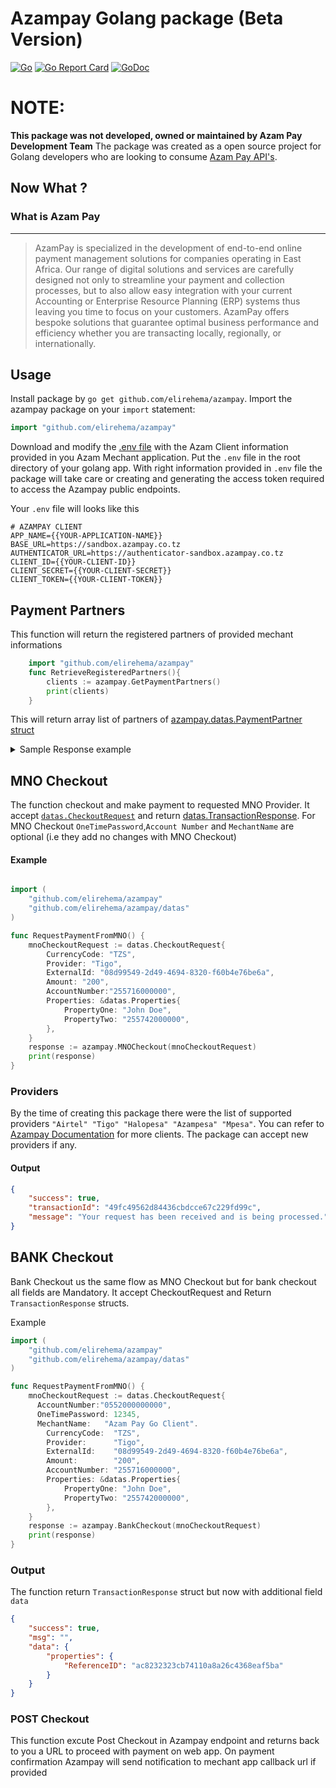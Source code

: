 # Azampay Golang package (Beta Version)
[![Go](https://github.com/elirehema/azampay/actions/workflows/go.yml/badge.svg?branch=master)](https://github.com/elirehema/azampay/actions/workflows/go.yml)
[![Go Report Card](https://goreportcard.com/badge/github.com/elirehema/azampay)](https://goreportcard.com/report/github.com/elirehema/azampay)
[![GoDoc](https://godoc.org/github.com/elirehema/azampay?status.svg)](https://godoc.org/github.com/elirehema/azampay)


# NOTE:
**This package was not developed, owned or maintained by Azam Pay Development Team**
The package was created as a open source project for Golang developers who are looking to consume [Azam Pay API's](https://developerdocs.azampay.co.tz/redoc). 

## Now What ?
### What is Azam Pay
---
> AzamPay is specialized in the development of end-to-end online payment management solutions for companies operating in East Africa. Our range of digital solutions and services are carefully designed not only to streamline your payment and collection processes, but to also allow easy integration with your current Accounting or Enterprise Resource Planning (ERP) systems thus leaving you time to focus on your customers. AzamPay offers bespoke solutions that guarantee optimal business performance and efficiency whether you are transacting locally, regionally, or internationally.

## Usage

Install package by ```go get github.com/elirehema/azampay```. Import the azampay package on your `import` statement:

```go
import "github.com/elirehema/azampay"
```

Download and modify the [.env file](https://github.com/elirehema/azampay/blob/master/.env) with the Azam Client information provided in you Azam Mechant application. Put the `.env` file in the root directory of your golang app. With right information provided in `.env` file the package will take care or creating and generating the access token required to access the Azampay public endpoints. 

Your `.env` file will looks like this
```.env
# AZAMPAY CLIENT
APP_NAME={{YOUR-APPLICATION-NAME}}
BASE_URL=https://sandbox.azampay.co.tz
AUTHENTICATOR_URL=https://authenticator-sandbox.azampay.co.tz
CLIENT_ID={{YOUR-CLIENT-ID}}
CLIENT_SECRET={{YOUR-CLIENT-SECRET}}
CLIENT_TOKEN={{YOUR-CLIENT-TOKEN}}

```

## Payment Partners
This function will return the registered partners of provided mechant informations 

```go
    import "github.com/elirehema/azampay"
    func RetrieveRegisteredPartners(){
        clients := azampay.GetPaymentPartners()
        print(clients)
    }

```
This will return array list of partners of [azampay.datas.PaymentPartner struct](https://github.com/elirehema/azampay/blob/master/datas/d_partner.go)

<details>
    <summary> Sample Response example </summary>

```json
[
   {
      "id": "6ebafc56-6d4d-4265-a8d4-c0e1e7806c19",
      "logoUrl": "https://azampay-sarafutest.s3.eu-central-1.amazonaws.com/azampesa.png",
      "partnerName": "Azampesa",
      "provider": 5,
      "vendorName": "your@mechane.email_com",
      "paymentVendorId": "your-payment-vendor-id",
      "paymentPartnerId": "08d997ae-1961-4c32-8b2f-e00f53003b00",
      "paymentAcknowledgmentRoute": "https://your/callback/endpoint",
      "currency": "TZS",
      "status": "1",
      "vendorType": "seller"
   },
   {
      "id": "bbb6121c-b158-4078-aa09-67a584100746",
      "logoUrl": "https://pg-vnext-banners.s3.eu-central-1.amazonaws.com/vnext-images/pgvnext-payment-images/halopesa.svg",
      "partnerName": "HaloPesa",
      "provider": 4,
      "vendorName": "your@mechane.email_com",
      "paymentVendorId": "your-payment-vendor-id",
      "paymentPartnerId": "08d99549-2d49-4694-8320-f60b4e76be6a",
      "paymentAcknowledgmentRoute": "https://your/callback/endpoint",
      "currency": "TZS",
      "status": "1",
      "vendorType": "seller"
   },
   {
      "id": "bf61faec-1421-4e93-bc5b-41090fde3aa9",
      "logoUrl": "https://pg-vnext-banners.s3.eu-central-1.amazonaws.com/vnext-images/pgvnext-payment-images/tigopesa.svg",
      "partnerName": "Tigopesa",
      "provider": 3,
      "vendorName": "your@mechane.email_com",
      "paymentVendorId": "your-payment-vendor-id",
      "paymentPartnerId": "8f2b5341-78c1-4aa2-a8a4-0e1fbe263f1c",
      "paymentAcknowledgmentRoute": "https://your/callback/endpoint",
      "currency": "TZS",
      "status": "1",
      "vendorType": "seller"
   },
   {
      "id": "e21d2941-804f-42e6-a547-66bbbfc7d533",
      "logoUrl": "https://pg-vnext-banners.s3.eu-central-1.amazonaws.com/vnext-images/pgvnext-payment-images/airtel.svg",
      "partnerName": "Airtel",
      "provider": 2,
      "vendorName": "your@mechane.email_com",
      "paymentVendorId": "your-payment-vendor-id",
      "paymentPartnerId": "08d9945a-c9df-4834-876e-04b2df375d8e",
      "paymentAcknowledgmentRoute": "https://your/callback/endpoint",
      "currency": "TZS",
      "status": "1",
      "vendorType": "seller"
   }
]
```

</details>


## MNO Checkout
The function checkout and make payment to requested MNO Provider.
It accept [```datas.CheckoutRequest```](https://github.com/elirehema/azampay/blob/master/datas/d_checkout.go) and return [datas.TransactionResponse](https://github.com/elirehema/azampay/blob/master/datas/d_tresponse.go). For MNO Checkout `OneTimePassword`,`Account Number` and `MechantName` are optional (i.e they add no changes with MNO Checkout)


#### Example
```go

import (
	"github.com/elirehema/azampay"
	"github.com/elirehema/azampay/datas"
)

func RequestPaymentFromMNO() {
	mnoCheckoutRequest := datas.CheckoutRequest{
		CurrencyCode: "TZS",
		Provider: "Tigo",
		ExternalId: "08d99549-2d49-4694-8320-f60b4e76be6a",
		Amount: "200",
		AccountNumber:"255716000000",
		Properties: &datas.Properties{
			PropertyOne: "John Doe",
			PropertyTwo: "255742000000",
		},
	}
	response := azampay.MNOCheckout(mnoCheckoutRequest)
	print(response)
}

```

### Providers
By the time of creating this package there were the list of supported providers ```"Airtel" "Tigo" "Halopesa" "Azampesa" "Mpesa"```. You can refer to [Azampay Documentation](https://developerdocs.azampay.co.tz/redoc#tag/Checkout-API/operation/Mno%20Checkout) for more clients. The package can accept new providers if any. 

#### Output
```json
{
    "success": true,
    "transactionId": "49fc49562d84436cbdcce67c229fd99c",
    "message": "Your request has been received and is being processed."
}
```

## BANK Checkout
Bank Checkout us the same flow as MNO Checkout but for bank checkout all fields are Mandatory. It accept CheckoutRequest and Return ```TransactionResponse``` structs. 

Example
```go
import (
	"github.com/elirehema/azampay"
	"github.com/elirehema/azampay/datas"
)

func RequestPaymentFromMNO() {
	mnoCheckoutRequest := datas.CheckoutRequest{
      AccountNumber:"0552000000000",
      OneTimePassword: 12345,
      MechantName:   "Azam Pay Go Client".
		CurrencyCode:  "TZS",
		Provider:      "Tigo",
		ExternalId:    "08d99549-2d49-4694-8320-f60b4e76be6a",
		Amount:        "200",
		AccountNumber: "255716000000",
		Properties: &datas.Properties{
			PropertyOne: "John Doe",
			PropertyTwo: "255742000000",
		},
	}
	response := azampay.BankCheckout(mnoCheckoutRequest)
	print(response)
}
```

### Output
The function return ```TransactionResponse``` struct but now with additional field ```data```
```json
{
    "success": true,
    "msg": "",
    "data": {
        "properties": {
            "ReferenceID": "ac8232323cb74110a8a26c4368eaf5ba"
        }
    }
}
```

### POST Checkout

This function excute Post Checkout in Azampay endpoint and returns back to you a URL to proceed with payment on web app. On payment confirmation Azampay will send notification to mechant app callback url if provided

